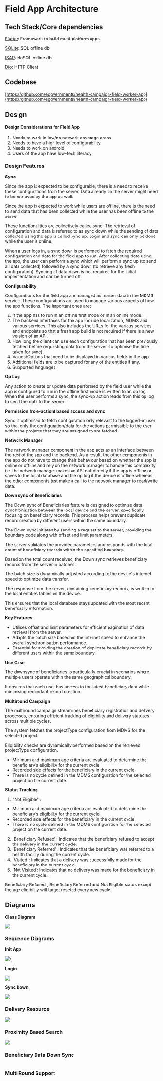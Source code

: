 # Field App Architecture

## Tech Stack/Core dependencies

[Flutter](https://flutter.dev/): Framework to build multi-platform apps

[SQLite](https://www.sqlite.org/): SQL offline db

[ISAR](https://pub.dev/packages/isar): NoSQL offline db

[Dio](https://pub.dev/packages/dio): HTTP Client

## Codebase

[https://github.com/egovernments/health-campaign-field-worker-app](https://github.com/egovernments/health-campaign-field-worker-app)

## Design

#### Design Considerations for Field App

1. Needs to work in low/no network coverage areas
2. Needs to have a high level of configurability
3. Needs to work on android
4. Users of the app have low-tech literacy

### Design Features

**Sync**

Since the app is expected to be configurable, there is a need to receive these configurations from the server. Data already on the server might need to be retrieved by the app as well.

Since the app is expected to work while users are offline, there is the need to send data that has been collected while the user has been offline to the server.

These functionalities are collectively called sync. The retrieval of configuration and data is referred to as sync down while the sending of data collected using the app is called sync up. Login and sync can only be done while the user is online.

When a user logs in, a sync down is performed to fetch the required configuration and data for the field app to run. After collecting data using the app, the user can perform a sync which will perform a sync up (to send all data collected) followed by a sync down (to retrieve any fresh configuration). Syncing of data down is not required for the initial implementation and can be turned off.

**Configurability**

Configurations for the field app are managed as master data in the MDMS service. These configurations are used to manage various aspects of how the app functions. The important ones are:

1. If the app has to run in an offline first mode or in an online mode.
2. The backend interfaces for the app include localization, MDMS and various services. This also includes the URLs for the various services and endpoints so that a fresh app build is not required if there is a new version of an API.
3. How long the client can use each configuration that has been previously fetched before requesting data from the server (to optimise the time taken for sync).
4. Values/Options that need to be displayed in various fields in the app.
5. Additional fields are to be captured for any of the entities if any.
6. Supported languages

**Op Log**

Any action to create or update data performed by the field user while the app is configured to run in the offline first mode is written to an op log. When the user performs a sync, the sync-up action reads from this op log to send the data to the server.

**Permission (role-action) based access and sync**

Sync is optimised to fetch configuration only relevant to the logged-in user so that only the configuration/data for the actions permissible to the user within the projects that they are assigned to are fetched.

**Network Manager**

The network manager component in the app acts as an interface between the rest of the app and the backend. As a result, the other components in the app do not have to change their behaviour based on whether the app is online or offline and rely on the network manager to handle this complexity i.e. the network manager makes an API call directly if the app is offline or saves to the local database and the op log if the device is offline whereas the other components just make a call to the network manager to read/write data.

**Down sync of Beneficiaries**

The Down sync of Beneficiaries feature is designed to optimize data synchronisation between the local device and the server, specifically focusing on beneficiary records. This process helps prevent duplicate record creation by different users within the same boundary.

The Down sync initiates by sending a request to the server, providing the boundary code along with offset and limit parameters.

The server validates the provided parameters and responds with the total count of beneficiary records within the specified boundary.

Based on the total count received, the Down sync retrieves beneficiary records from the server in batches.

The batch size is dynamically adjusted according to the device's internet speed to optimize data transfer.

The response from the server, containing beneficiary records, is written to the local entities tables on the device.

This ensures that the local database stays updated with the most recent beneficiary information.

**Key Features**:

* Utilises offset and limit parameters for efficient pagination of data retrieval from the server.
* Adapts the batch size based on the internet speed to enhance the overall synchronisation performance.
* Essential for avoiding the creation of duplicate beneficiary records by different users within the same boundary.

**Use Case**

The downsync of beneficiaries is particularly crucial in scenarios where multiple users operate within the same geographical boundary.

It ensures that each user has access to the latest beneficiary data while minimising redundant record creation.

**Multiround Campaign**

The multiround campaign streamlines beneficiary registration and delivery processes, ensuring efficient tracking of eligibility and delivery statuses across multiple cycles.

The system fetches the projectType configuration from MDMS for the selected project.

Eligibility checks are dynamically performed based on the retrieved projectType configuration.

* Minimum and maximum age criteria are evaluated to determine the beneficiary's eligibility for the current cycle.
* Recorded side effects for the beneficiary in the current cycle.
* There is no cycle defined in the MDMS configuration for the selected project on the current date.

**Status Tracking**

1. "Not Eligible" :&#x20;

* Minimum and maximum age criteria are evaluated to determine the beneficiary's eligibility for the current cycle.
* Recorded side effects for the beneficiary in the current cycle.
* There is no cycle defined in the MDMS configuration for the selected project on the current date.

2. 'Beneficiary Refused’ : Indicates that the beneficiary refused to accept the delivery in the current cycle.
3. 'Beneficiary Referred' : Indicates that the beneficiary was referred to a health facility during the current cycle.
4. 'Visited': Indicates that a delivery was successfully made for the beneficiary in the current cycle.
5. 'Not Visited': Indicates that no delivery was made for the beneficiary in the current cycle.

Beneficiary Refused , Beneficiary Referred and Not Eligible status except the age eligibility will target reseted every new cycle.

## Diagrams

**Class Diagram**

![](https://lh6.googleusercontent.com/6u\_Ks1nhqzaTHk2a6O4ih16JCXevaFt0QK-jsDqnKofRhOf98nO4647finh9tpBm2pcSlgcbb5YR2nze-qAhmM\_rzeL1rsq\_NlDXdQiFs9Ex0quqYIdcY\_fSlUBTD6DsnZ2Ak\_Wccn2H0cxyBMwz-2ZG\_10ZxQKRrikX60aeVoow7l7niQOaCacFQ2sG0g)

### **Sequence Diagrams**

**Init App**

![](https://lh4.googleusercontent.com/SofQeWPwHkSXtAm0dEIhT-KYnMzXbZadeFn7IewejBrvjigMEN6vyxXRNA5jS7xv8EOIxGgKDItFDmHA3BYndPtFpT8j2H5VbmfshVSfe1VZBcBCXTfUtWUe7EJUwx3KPoyuStfMNUflt-m-HeOJ6h1Hje81YT2Mi7RChprs\_txKD6v4ooTQXB\_ylCtMhA)\


**Login**

![](https://lh5.googleusercontent.com/WE0SXWklUGeV9Wk3Zlkw-Kk9kVlNpCsx\_DK-39eGf\_\_N1T0IXja\_QylXhQ30muX04dHDsrRxoC85Gi0V6RikgL84vIdbBv31bnagGSDSyMyT-mYH-xCp3D\_72PEBfO-FemwEA-ZqW-ILYtdCBlyiIyk-50f\_mb-Kq-m9GJ1x1EMV6Th1HSsuwfCscXSltg)

**Sync Down**

![](https://lh6.googleusercontent.com/jJVEwSinPsrP8c30WrxkwmXFBTt5IolePEh1IxtOSwaO53VrehOdCmkCFU-q-DO0\_mBe9F0pemp0L5C8\_dmv-jfevQMxYlXeG5MPySWewi6JuLeXeAxE\_beOUDxkVemJMoiOOzjDXv55gD\_EinFQm59N1yZJlhAPtuIweGD4gp9tE6YB81\_dNYmc2uStKg)

### Delivery Resource

![](../../../.gitbook/assets/service-delivery.png)

### Proximity Based Search

![](../../../.gitbook/assets/proximity-based-search.png)

### Beneficiary Data Down Sync

<figure><img src="../../../.gitbook/assets/image (1).png" alt=""><figcaption></figcaption></figure>

### Multi Round Support

<figure><img src="../../../.gitbook/assets/image (1) (1).png" alt=""><figcaption></figcaption></figure>
